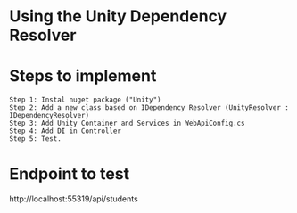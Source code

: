 # Using the Unity Dependency Resolver

# Steps to implement
 	Step 1: Instal nuget package ("Unity")
	Step 2: Add a new class based on IDependency Resolver (UnityResolver : IDependencyResolver)
 	Step 3: Add Unity Container and Services in WebApiConfig.cs
 	Step 4: Add DI in Controller 
	Step 5: Test.

# Endpoint to test
http://localhost:55319/api/students

